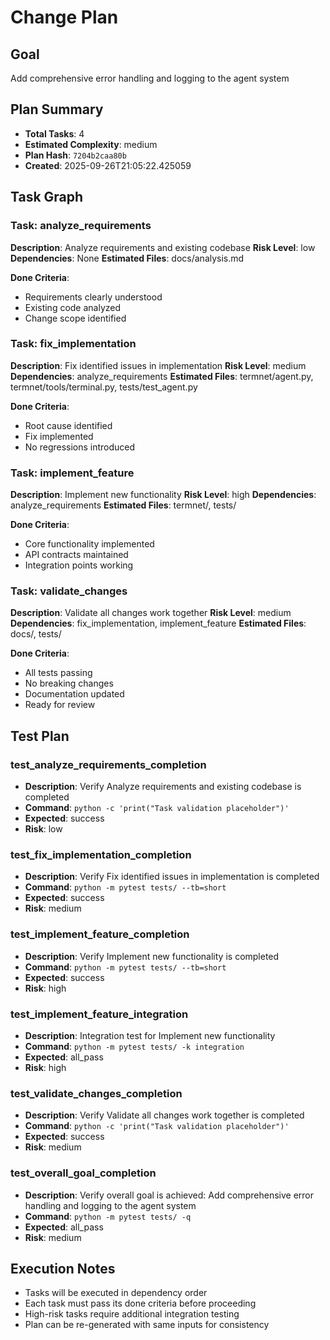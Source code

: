 # Change Plan

## Goal
Add comprehensive error handling and logging to the agent system

## Plan Summary
- **Total Tasks**: 4
- **Estimated Complexity**: medium
- **Plan Hash**: `7204b2caa80b`
- **Created**: 2025-09-26T21:05:22.425059

## Task Graph

### Task: analyze_requirements
**Description**: Analyze requirements and existing codebase
**Risk Level**: low
**Dependencies**: None
**Estimated Files**: docs/analysis.md

**Done Criteria**:
- Requirements clearly understood
- Existing code analyzed
- Change scope identified

### Task: fix_implementation
**Description**: Fix identified issues in implementation
**Risk Level**: medium
**Dependencies**: analyze_requirements
**Estimated Files**: termnet/agent.py, termnet/tools/terminal.py, tests/test_agent.py

**Done Criteria**:
- Root cause identified
- Fix implemented
- No regressions introduced

### Task: implement_feature
**Description**: Implement new functionality
**Risk Level**: high
**Dependencies**: analyze_requirements
**Estimated Files**: termnet/, tests/

**Done Criteria**:
- Core functionality implemented
- API contracts maintained
- Integration points working

### Task: validate_changes
**Description**: Validate all changes work together
**Risk Level**: medium
**Dependencies**: fix_implementation, implement_feature
**Estimated Files**: docs/, tests/

**Done Criteria**:
- All tests passing
- No breaking changes
- Documentation updated
- Ready for review

## Test Plan

### test_analyze_requirements_completion
- **Description**: Verify Analyze requirements and existing codebase is completed
- **Command**: `python -c 'print("Task validation placeholder")'`
- **Expected**: success
- **Risk**: low

### test_fix_implementation_completion
- **Description**: Verify Fix identified issues in implementation is completed
- **Command**: `python -m pytest tests/ --tb=short`
- **Expected**: success
- **Risk**: medium

### test_implement_feature_completion
- **Description**: Verify Implement new functionality is completed
- **Command**: `python -m pytest tests/ --tb=short`
- **Expected**: success
- **Risk**: high

### test_implement_feature_integration
- **Description**: Integration test for Implement new functionality
- **Command**: `python -m pytest tests/ -k integration`
- **Expected**: all_pass
- **Risk**: high

### test_validate_changes_completion
- **Description**: Verify Validate all changes work together is completed
- **Command**: `python -c 'print("Task validation placeholder")'`
- **Expected**: success
- **Risk**: medium

### test_overall_goal_completion
- **Description**: Verify overall goal is achieved: Add comprehensive error handling and logging to the agent system
- **Command**: `python -m pytest tests/ -q`
- **Expected**: all_pass
- **Risk**: medium

## Execution Notes
- Tasks will be executed in dependency order
- Each task must pass its done criteria before proceeding
- High-risk tasks require additional integration testing
- Plan can be re-generated with same inputs for consistency

